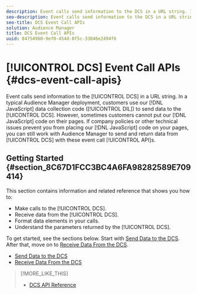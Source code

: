 ```yaml
---
description: Event calls send information to the DCS in a URL string. In a typical Audience Manager deployment, customers use our JavaScript data collection code (DIL) to send data to the DCS. However, sometimes customers cannot put our JavaScript code on their pages. If company policies or other technical issues prevent you from placing our JavaScript code on your pages, you can still work with Audience Manager to send and return data from DCS with these event call APIs.
seo-description: Event calls send information to the DCS in a URL string. In a typical Audience Manager deployment, customers use our JavaScript data collection code (DIL) to send data to the DCS. However, sometimes customers cannot put our JavaScript code on their pages. If company policies or other technical issues prevent you from placing our JavaScript code on your pages, you can still work with Audience Manager to send and return data from DCS with these event call APIs.
seo-title: DCS Event Call APIs
solution: Audience Manager
title: DCS Event Call APIs
uuid: 84754960-9ef0-454d-8f5c-33846e2494f6
---
```


# [!UICONTROL DCS] Event Call APIs {#dcs-event-call-apis}

Event calls send information to the [!UICONTROL DCS] in a URL string. In a typical Audience Manager deployment, customers use our [!DNL JavaScript] data collection code ([!UICONTROL DIL]) to send data to the [!UICONTROL DCS]. However, sometimes customers cannot put our [!DNL JavaScript] code on their pages. If company policies or other technical issues prevent you from placing our [!DNL JavaScript] code on your pages, you can still work with Audience Manager to send and return data from [!UICONTROL DCS] with these event call [!UICONTROL API]s.

## Getting Started {#section_8C67D1FCC3BC4A6FA98282589E709414}

This section contains information and related reference that shows you how to:

* Make calls to the [!UICONTROL DCS].
* Receive data from the [!UICONTROL DCS].
* Format data elements in your calls.
* Understand the parameters returned by the [!UICONTROL DCS].

To get started, see the sections below. Start with [Send Data to the DCS](../../../api/dcs-intro/dcs-event-calls/dcs-url-send.md#concept_9F6C569C1E444002ADF2A43516A9F284). After that, move on to [Receive Data From the DCS](../../../api/dcs-intro/dcs-event-calls/dcs-url-receive.md#concept_1219EE35E91548F899E2FFE60C107841).

* [Send Data to the DCS](dcs-url-send.md)
* [Receive Data From the DCS](dcs-url-receive.md)

>[!MORE_LIKE_THIS]
>
>* [DCS API Reference](../../../api/dcs-intro/dcs-api-reference/dcs-api-methods.md)
